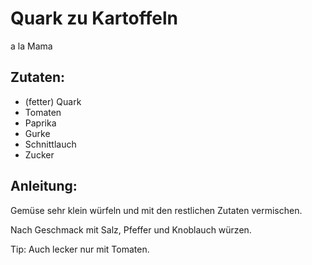 Quark zu Kartoffeln
===
a la Mama

Zutaten:
---
-   (fetter) Quark
-   Tomaten
-   Paprika
-   Gurke
-   Schnittlauch
-   Zucker

Anleitung:
---
Gemüse sehr klein würfeln und mit den restlichen Zutaten vermischen.

Nach Geschmack mit Salz, Pfeffer und Knoblauch würzen.

Tip: Auch lecker nur mit Tomaten.